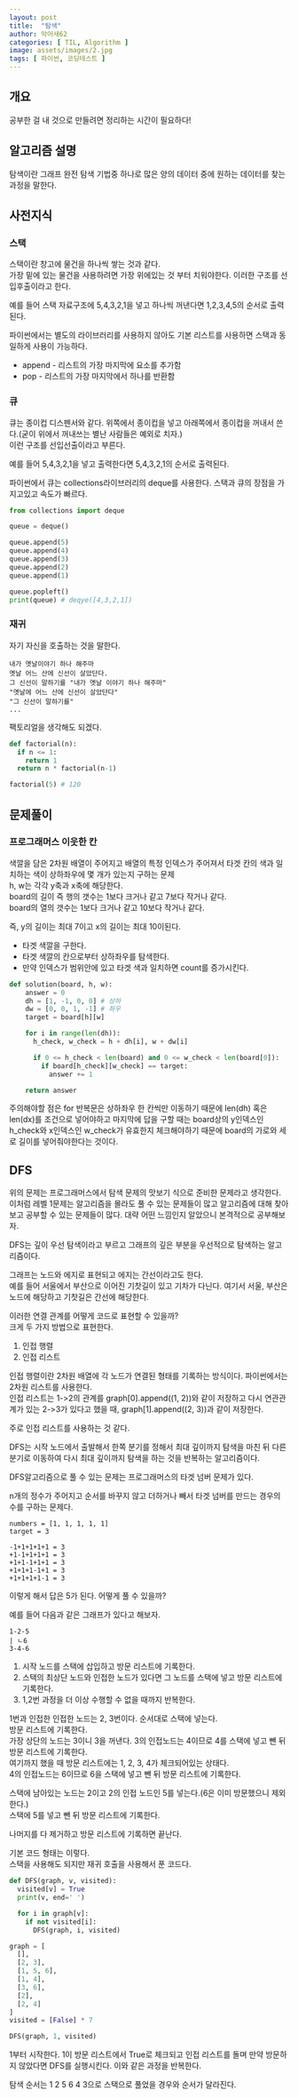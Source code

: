 ```yaml
---
layout: post
title:  "탐색"
author: 악어새62
categories: [ TIL, Algorithm ]
image: assets/images/2.jpg
tags: [ 파이썬, 코딩테스트 ]
---
```

## 개요

공부한 걸 내 것으로 만들려면 정리하는 시간이 필요하다!

## 알고리즘 설명

탐색이란 그래프 완전 탐색 기법중 하나로 많은 양의 데이터 중에 원하는 데이터를 찾는 과정을 말한다.

## 사전지식

### 스택

스택이란 창고에 물건을 하나씩 쌓는 것과 같다.  
가장 밑에 있는 물건을 사용하려면 가장 위에있는 것 부터 치워야한다. 이러한 구조를 선입후출이라고 한다.

예를 들어 스택 자료구조에 5,4,3,2,1을 넣고 하나씩 꺼낸다면 1,2,3,4,5의 순서로 출력된다.

파이썬에서는 별도의 라이브러리를 사용하지 않아도 기본 리스트를 사용하면 스택과 동일하게 사용이 가능하다.
* append - 리스트의 가장 마지막에 요소를 추가함
* pop - 리스트의 가장 마지막에서 하나를 반환함

### 큐

큐는 종이컵 디스펜서와 같다. 위쪽에서 종이컵을 넣고 아래쪽에서 종이컵을 꺼내서 쓴다.(굳이 위에서 꺼내쓰는 별난 사람들은 예외로 치자.)  
이런 구조를 선입선출이라고 부른다.

예를 들어 5,4,3,2,1을 넣고 출력한다면 5,4,3,2,1의 순서로 출력된다.

파이썬에서 큐는 collections라이브러리의 deque를 사용한다. 스택과 큐의 장점을 가지고있고 속도가 빠르다.
```python
from collections import deque

queue = deque()

queue.append(5)
queue.append(4)
queue.append(3)
queue.append(2)
queue.append(1)

queue.popleft()
print(queue) # deqye([4,3,2,1])
```

### 재귀

자기 자신을 호출하는 것을 말한다.  
```plain
내가 옛날이야기 하나 해주마
옛날 어느 산에 신선이 살았단다.
그 신선이 말하기를 "내가 옛날 이야기 하나 해주마"
"옛날에 어느 산에 신선이 살았단다"
"그 신선이 말하기를"
...
```

팩토리얼을 생각해도 되겠다.
```python
def factorial(n):
  if n <= 1:
    return 1
  return n * factorial(n-1)

factorial(5) # 120
```

## 문제풀이

### 프로그래머스 이웃한 칸

색깔을 담은 2차원 배열이 주어지고 배열의 특정 인덱스가 주어져서 타겟 칸의 색과 일치하는 색이 상하좌우에 몇 개가 있는지 구하는 문제  
h, w는 각각 y축과 x축에 해당한다.  
board의 길이 즉 행의 갯수는 1보다 크거나 같고 7보다 작거나 같다.  
board의 열의 갯수는 1보다 크거나 같고 10보다 작거나 같다.

즉, y의 길이는 최대 7이고 x의 길이는 최대 10이된다.

* 타겟 색깔을 구한다.
* 타겟 색깔의 칸으로부터 상하좌우를 탐색한다.
* 만약 인덱스가 범위안에 있고 타겟 색과 일치하면 count를 증가시킨다.
```python
def solution(board, h, w):
    answer = 0
    dh = [1, -1, 0, 0] # 상하
    dw = [0, 0, 1, -1] # 좌우
    target = board[h][w]

    for i in range(len(dh)):
      h_check, w_check = h + dh[i], w + dw[i]

      if 0 <= h_check < len(board) and 0 <= w_check < len(board[0]):
        if board[h_check][w_check] == target:
          answer += 1

    return answer
```
주의해야할 점은 for 반복문은 상하좌우 한 칸씩만 이동하기 때문에 len(dh) 혹은 len(dx)를 조건으로 넣어야하고 마지막에 답을 구할 때는 board상의 y인덱스인 h_check와 x인덱스인 w_check가 유효한지 체크해야하기 때문에 board의 가로와 세로 길이를 넣어줘야한다는 것이다.

## DFS

위의 문제는 프로그래머스에서 탐색 문제의 맛보기 식으로 준비한 문제라고 생각한다.  
이처럼 레벨 1문제는 알고리즘을 몰라도 풀 수 있는 문제들이 많고 알고리즘에 대해 찾아보고 공부할 수 있는 문제들이 많다.
대략 어떤 느낌인지 알았으니 본격적으로 공부해보자.

DFS는 깊이 우선 탐색이라고 부르고 그래프의 깊은 부분을 우선적으로 탐색하는 알고리즘이다.

그래프는 노드와 에지로 표현되고 에지는 간선이라고도 한다.  
예를 들어 서울에서 부산으로 이어진 기찻길이 있고 기차가 다닌다. 여기서 서울, 부산은 노드에 해당하고 기찻길은 간선에 해당한다.

이러한 연결 관계를 어떻게 코드로 표현할 수 있을까?  
크게 두 가지 방법으로 표현한다. 
1. 인접 행렬
2. 인접 리스트

인접 행렬이란 2차원 배열에 각 노드가 연결된 형태를 기록하는 방식이다. 파이썬에서는 2차원 리스트를 사용한다.  
인접 리스트는 1->2의 관계를 graph[0].append((1, 2))와 같이 저장하고 다시 연관관계가 있는 2->3가 있다고 했을 때, graph[1].append((2, 3))과 같이 저장한다.

주로 인접 리스트를 사용하는 것 같다.

DFS는 시작 노드에서 출발해서 한쪽 분기를 정해서 최대 깊이까지 탐색을 마친 뒤 다른 분기로 이동하여 다시 최대 깊이까지 탐색을 하는 것을 반복하는 알고리즘이다.

DFS알고리즘으로 풀 수 있는 문제는 프로그래머스의 타겟 넘버 문제가 있다.

n개의 정수가 주어지고 순서를 바꾸지 않고 더하거나 빼서 타겟 넘버를 만드는 경우의 수를 구하는 문제다.
```
numbers = [1, 1, 1, 1, 1]
target = 3
```
```
-1+1+1+1+1 = 3
+1-1+1+1+1 = 3
+1+1-1+1+1 = 3
+1+1+1-1+1 = 3
+1+1+1+1-1 = 3
```
이렇게 해서 답은 5가 된다. 어떻게 풀 수 있을까?


예를 들어 다음과 같은 그래프가 있다고 해보자.
```
1-2-5
| ㄴ6
3-4-6
```
1. 시작 노드를 스택에 삽입하고 방문 리스트에 기록한다.
2. 스택의 최상단 노드와 인접한 노드가 있다면 그 노드를 스택에 넣고 방문 리스트에 기록한다.
3. 1,2번 과정을 더 이상 수행할 수 없을 때까지 반복한다.

1번과 인접한 인접한 노드는 2, 3번이다. 순서대로 스택에 넣는다.  
방문 리스트에 기록한다.  
가장 상단의 노드는 3이니 3을 꺼낸다. 3의 인접노드는 4이므로 4를 스택에 넣고 뺀 뒤 방문 리스트에 기록한다.  
여기까지 했을 때 방문 리스트에는 1, 2, 3, 4가 체크되어있는 상태다.  
4의 인접노드는 6이므로 6을 스택에 넣고 뺀 뒤 방문 리스트에 기록한다.

스택에 남아있는 노드는 2이고 2의 인접 노드인 5를 넣는다.(6은 이미 방문했으니 제외한다.)  
스택에 5를 넣고 뺀 뒤 방문 리스트에 기록한다.

나머지를 다 제거하고 방문 리스트에 기록하면 끝난다.

기본 코드 형태는 이렇다.  
스택을 사용해도 되지만 재귀 호출을 사용해서 푼 코드다.
```py
def DFS(graph, v, visited):
  visited[v] = True
  print(v, end=' ')

  for i in graph[v]:
    if not visited[i]:
      DFS(graph, i, visited)

graph = [
  [],
  [2, 3],
  [1, 5, 6],
  [1, 4],
  [3, 6],
  [2],
  [2, 4]
]
visited = [False] * 7

DFS(graph, 1, visited)
```
1부터 시작한다. 1이 방문 리스트에서 True로 체크되고 인접 리스트를 돌며 만약 방문하지 않았다면 DFS를 실행시킨다. 이와 같은 과정을 반복한다.

탐색 순서는 1 2 5 6 4 3으로 스택으로 풀었을 경우와 순서가 달라진다.